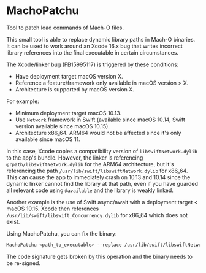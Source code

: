 # MachoPatchu

Tool to patch load commands of Mach-O files.

This small tool is able to replace dynamic library paths in Mach-O binaries. It can be used to work
around an Xcode 16.x bug that writes incorrect library references into the final executable in
certain circumstances.

The Xcode/linker bug (FB15995117) is triggered by these conditions:

* Have deployment target macOS version X.
* Reference a feature/framework only available in macOS version > X.
* Architecture is supported by macOS version X.

For example:

* Minimum deployment target macOS 10.13.
* Use `Network` framework in Swift (available since macOS 10.14, Swift version available since
  macOS 10.15).
* Architecture x86_64. ARM64 would not be affected since it's only available since macOS 11.

In this case, Xcode copies a compatibility version of `libswiftNetwork.dylib` to the app's bundle.
However, the linker is referencing `@rpath/libswiftNetwork.dylib` for the ARM64 architecture,
but it's referencing the path `/usr/lib/swift/libswiftNetwork.dylib` for x86_64. 
This can cause the app to immediately crash on 10.13 and 10.14 since the dynamic linker cannot find
the library at that path, even if you have guarded all relevant code using `@available` and the
library is weakly linked. 

Another example is the use of Swift async/await with a deployment target < macOS 10.15.
Xcode then references `/usr/lib/swift/libswift_Concurrency.dylib` for x86_64 which does not exist.

Using MachoPatchu, you can fix the binary:

```sh
MachoPatchu <path_to_executable> --replace /usr/lib/swift/libswiftNetwork.dylib=@rpath/libswiftNetwork.dylib
```

The code signature gets broken by this operation and the binary needs to be re-signed.
